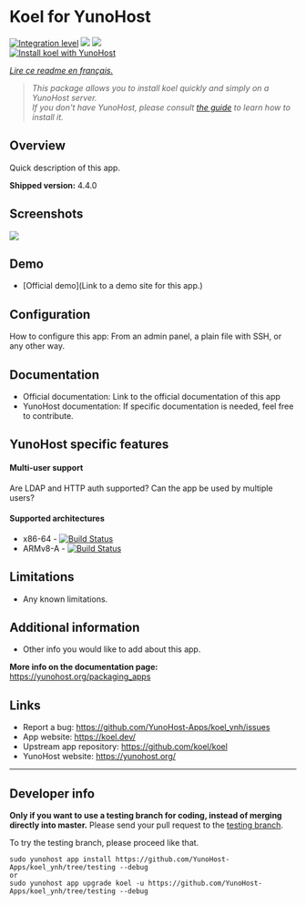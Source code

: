 # Koel for YunoHost

[![Integration level](https://dash.yunohost.org/integration/koel.svg)](https://dash.yunohost.org/appci/app/koel) ![](https://ci-apps.yunohost.org/ci/badges/koel.status.svg) ![](https://ci-apps.yunohost.org/ci/badges/koel.maintain.svg)  
[![Install koel with YunoHost](https://install-app.yunohost.org/install-with-yunohost.png)](https://install-app.yunohost.org/?app=koel)

*[Lire ce readme en français.](./README_fr.md)*

> *This package allows you to install koel quickly and simply on a YunoHost server.  
If you don't have YunoHost, please consult [the guide](https://yunohost.org/#/install) to learn how to install it.*

## Overview
Quick description of this app.

**Shipped version:** 4.4.0

## Screenshots

![](https://docs.koel.dev/assets/img/showcase.0f8e8026.png)

## Demo

* [Official demo](Link to a demo site for this app.)

## Configuration

How to configure this app: From an admin panel, a plain file with SSH, or any other way.

## Documentation

 * Official documentation: Link to the official documentation of this app
 * YunoHost documentation: If specific documentation is needed, feel free to contribute.

## YunoHost specific features

#### Multi-user support

Are LDAP and HTTP auth supported?
Can the app be used by multiple users?

#### Supported architectures

* x86-64 - [![Build Status](https://ci-apps.yunohost.org/ci/logs/koel%20%28Apps%29.svg)](https://ci-apps.yunohost.org/ci/apps/koel/)
* ARMv8-A - [![Build Status](https://ci-apps-arm.yunohost.org/ci/logs/koel%20%28Apps%29.svg)](https://ci-apps-arm.yunohost.org/ci/apps/koel/)

## Limitations

* Any known limitations.

## Additional information

* Other info you would like to add about this app.

**More info on the documentation page:**  
https://yunohost.org/packaging_apps

## Links

 * Report a bug: https://github.com/YunoHost-Apps/koel_ynh/issues
 * App website: https://koel.dev/
 * Upstream app repository: https://github.com/koel/koel
 * YunoHost website: https://yunohost.org/

---

## Developer info

**Only if you want to use a testing branch for coding, instead of merging directly into master.**
Please send your pull request to the [testing branch](https://github.com/YunoHost-Apps/koel_ynh/tree/testing).

To try the testing branch, please proceed like that.
```
sudo yunohost app install https://github.com/YunoHost-Apps/koel_ynh/tree/testing --debug
or
sudo yunohost app upgrade koel -u https://github.com/YunoHost-Apps/koel_ynh/tree/testing --debug
```
